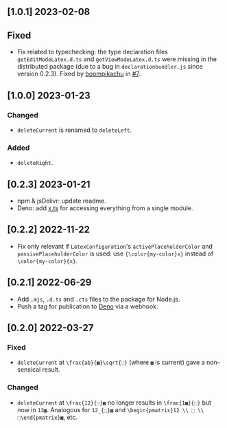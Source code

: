 ## [1.0.1] 2023-02-08

## Fixed

- Fix related to typechecking: the type declaration files `getEditModeLatex.d.ts` and `getViewModeLatex.d.ts` were missing in the distributed package (due to a bug in `declarationbundler.js` since version 0.2.3). Fixed by [boompikachu](https://github.com/boompikachu) in [#7](https://github.com/MathKeyboardEngine/MathKeyboardEngine/pull/7).

## [1.0.0] 2023-01-23

### Changed

- `deleteCurrent` is renamed to `deleteLeft`.

### Added

- `deleteRight`.

## [0.2.3] 2023-01-21

- npm & jsDelivr: update readme.
- Deno: add [x.ts](https://github.com/MathKeyboardEngine/MathKeyboardEngine/blob/main/src/x.ts) for accessing everything from a single module.

## [0.2.2] 2022-11-22

- Fix only relevant if `LatexConfiguration`'s `activePlaceholderColor` and `passivePlaceholderColor` is used: use `{\color{my-color}x}` instead of `\color{my-color}{x}`.

## [0.2.1] 2022-06-29

- Add `.mjs`, `.d.ts` and `.cts` files to the package for Node.js.
- Push a tag for publication to [Deno](https://deno.land) via a webhook.

## [0.2.0] 2022-03-27

### Fixed

- `deleteCurrent` at `\frac{ab}{▦}\sqrt{⬚}` (where `▦` is current) gave a non-sensical result.

### Changed

- `deleteCurrent` at `\frac{12}{⬚}▦` no longer results in `\frac{1▦}{⬚}` but now in `12▦`. Analogous for `12_{⬚}▦` and `\begin{pmatrix}12 \\ ⬚ \\ ⬚\end{pmatrix}▦`, etc.
